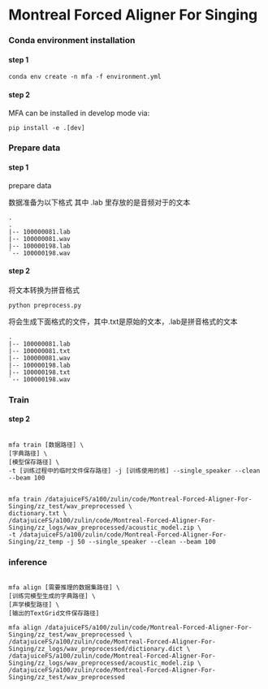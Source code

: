 # Montreal Forced Aligner For Singing


### Conda environment installation

#### step 1

```
conda env create -n mfa -f environment.yml
```

#### step 2

MFA can be installed in develop mode via:

```
pip install -e .[dev]
```

### Prepare data

#### step 1
prepare data

数据准备为以下格式
其中 .lab 里存放的是音频对于的文本

```
.
.
|-- 100000081.lab
|-- 100000081.wav
|-- 100000198.lab
`-- 100000198.wav
```

#### step 2
将文本转换为拼音格式

```
python preprocess.py
```
将会生成下面格式的文件，其中.txt是原始的文本，.lab是拼音格式的文本

```
.
|-- 100000081.lab
|-- 100000081.txt
|-- 100000081.wav
|-- 100000198.lab
|-- 100000198.txt
`-- 100000198.wav
```

### Train

#### step 2

```

mfa train [数据路径] \
[字典路径] \
[模型保存路径] \
-t [训练过程中的临时文件保存路径] -j [训练使用的核] --single_speaker --clean --beam 100 


mfa train /datajuiceFS/a100/zulin/code/Montreal-Forced-Aligner-For-Singing/zz_test/wav_preprocessed \
dictionary.txt \
/datajuiceFS/a100/zulin/code/Montreal-Forced-Aligner-For-Singing/zz_logs/wav_preprocessed/acoustic_model.zip \
-t /datajuiceFS/a100/zulin/code/Montreal-Forced-Aligner-For-Singing/zz_temp -j 50 --single_speaker --clean --beam 100 

```

### inference

```

mfa align [需要推理的数据集路径] \
[训练完模型生成的字典路径] \
[声学模型路径] \
[输出的TextGrid文件保存路径]

mfa align /datajuiceFS/a100/zulin/code/Montreal-Forced-Aligner-For-Singing/zz_test/wav_preprocessed \
/datajuiceFS/a100/zulin/code/Montreal-Forced-Aligner-For-Singing/zz_logs/wav_preprocessed/dictionary.dict \
/datajuiceFS/a100/zulin/code/Montreal-Forced-Aligner-For-Singing/zz_logs/wav_preprocessed/acoustic_model.zip \
/datajuiceFS/a100/zulin/code/Montreal-Forced-Aligner-For-Singing/zz_test/wav_preprocessed

```
